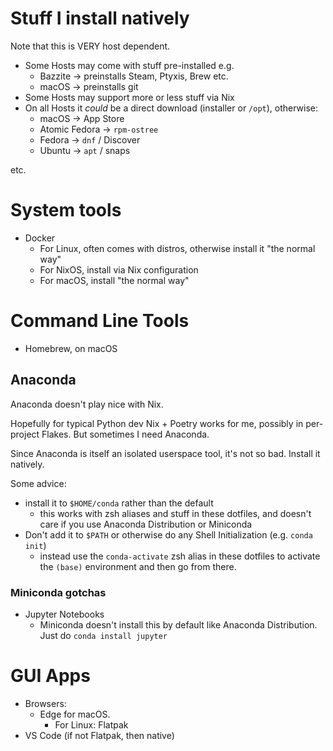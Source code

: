 # Stuff I install natively

Note that this is VERY host dependent.

- Some Hosts may come with stuff pre-installed e.g.
  - Bazzite -> preinstalls Steam, Ptyxis, Brew etc.
  - macOS -> preinstalls git
- Some Hosts may support more or less stuff via Nix
- On all Hosts it *could* be a direct download (installer or `/opt`), otherwise:
  - macOS -> App Store
  - Atomic Fedora -> `rpm-ostree`
  - Fedora -> `dnf` / Discover
  - Ubuntu -> `apt` / snaps

etc.

# System tools

- Docker
  - For Linux, often comes with distros, otherwise install it "the normal way"
  - For NixOS, install via Nix configuration
  - For macOS, install "the normal way"

# Command Line Tools

- Homebrew, on macOS

## Anaconda

Anaconda doesn't play nice with Nix.

Hopefully for typical Python dev Nix + Poetry works for me, possibly in per-project Flakes. But sometimes I need Anaconda.

Since Anaconda is itself an isolated userspace tool, it's not so bad. Install it natively.

Some advice:

- install it to `$HOME/conda` rather than the default
  - this works with zsh aliases and stuff in these dotfiles, and doesn't care if you use Anaconda Distribution or Miniconda
- Don't add it to `$PATH` or otherwise do any Shell Initialization (e.g. `conda init`)
  - instead use the `conda-activate` zsh alias in these dotfiles to activate the `(base)` environment and then go from there.

### Miniconda gotchas

- Jupyter Notebooks
  - Miniconda doesn't install this by default like Anaconda Distribution. Just do `conda install jupyter`

# GUI Apps

- Browsers:
  - Edge for macOS.
    - For Linux: Flatpak
- VS Code (if not Flatpak, then native)
